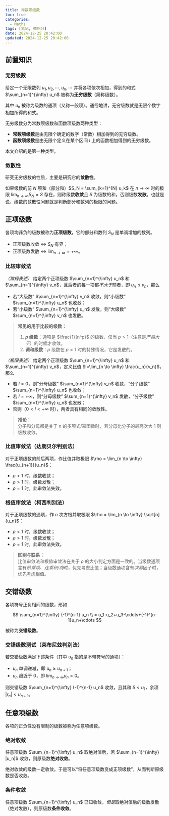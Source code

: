 ```yaml
---
title: 常数项级数
toc: true
categories:
  - Maths
tags: [笔记, 微积分]
date: 2024-12-25 20:42:00
updated: 2024-12-25 20:42:00
---
```

## 前置知识

### 无穷级数

给定一个无限数列 $u_1,u_2,\cdots,u_n,\cdots$ 并将各项依次相加，得到的和式 $\sum_{n=1}^{\infty} u_n$ 被称为**无穷级数**（简称级数）。

其中 $u_n$ 被称为级数的通项（又称一般项）。通俗地讲，无穷级数就是无限个数字相加所得的和式。

<!-- more -->

无穷级数分为常数项级数和函数项级数两种类型：

- **常数项级数**是由无限个确定的数字（常数）相加得到的无穷级数。
- **函数项级数**是由无限个定义在某个区间 $I$ 上的函数相加得到的无穷级数。

本文介绍的是第一种类型。

### 敛散性

研究无穷级数的性质，主要是研究它的**敛散性**。

如果级数的前 $N$ 项和（部分和）$S_N = \sum_{k=1}^{N} u_k$ 在 $n \to \infty$ 时的极限 $\lim_{n \to \infty} S_N = S$ 存在，则称级数**收敛**且 $S$ 为级数的和，否则级数**发散**。也就是说，级数的敛散性问题就是判断部分和数列的极限的问题。

## 正项级数

各项均非负的级数被称为**正项级数**，它的部分和数列 $S_N$ 是单调增加的数列。

- 正项级数收敛 $\Leftrightarrow$ $S_N$ 有界；
- 正项级数发散 $\Leftrightarrow$ $\lim_{n \to \infty}=+\infty$。

### 比较审敛法

*（常规表述）* 给定两个正项级数 $\sum_{n=1}^{\infty} u_n$ 和 $\sum_{n=1}^{\infty} v_n$，且后者的每一项都*不大于*前者，即 $u_n \leq v_n$，那么

- 若“大级数” $\sum_{n=1}^{\infty} v_n$ 收敛，则“小级数” $\sum_{n=1}^{\infty} u_n$ 也收敛；
- 若“小级数” $\sum_{n=1}^{\infty} u_n$ 发散，则“大级数” $\sum_{n=1}^{\infty} v_n$ 也发散。

> **常见的用于比较的级数：**  
> 1. **$p$ 级数**：通项是 $\frac{1}{n^p}$ 的级数，仅当 $p>1$（注意是*严格大于*）的时候才收敛。
> 2. **调和级数**：$p$ 级数在 $p=1$ 时的特殊情况，它是发散的。

*（极限表述）* 给定两个正项级数 $\sum_{n=1}^{\infty} u_n$ 和 $\sum_{n=1}^{\infty} v_n$，定义比值 $l=\lim_{n \to \infty} \frac{u_n}{v_n}$，那么

- 若 $l=0$，则“分母级数” $\sum_{n=1}^{\infty} v_n$ 收敛，“分子级数” $\sum_{n=1}^{\infty} u_n$ 也收敛；
- 若 $l=+\infty$，则“分母级数” $\sum_{n=1}^{\infty} v_n$ 发散，“分子级数” $\sum_{n=1}^{\infty} u_n$ 也发散；
- 否则（$0<l<+\infty$ 时），两者具有相同的敛散性。

> **推论：**  
> 分子和分母都是关于 $n$ 的多项式/幂函数时，若分母比分子的最高次大 $1$ 则级数收敛。

### 比值审敛法（达朗贝尔判别法）

对于正项级数的前后两项，作比值并取极限 $\rho = \lim_{n \to \infty} \frac{u_{n+1}}{u_n}$：

- $\rho<1$ 时，级数收敛；
- $\rho>1$ 时，级数发散；
- $\rho=1$ 时，此审敛法失效。

### 根值审敛法（柯西判别法）

对于正项级数的通项，作 $n$ 次方根并取极限 $\rho = \lim_{n \to \infty} \sqrt[n]{u_n}$：

- $\rho<1$ 时，级数收敛；
- $\rho>1$ 时，级数发散；
- $\rho=1$ 时，此审敛法失效。

> **区别与联系：**  
> 比值审敛法和根值审敛法在关于 $\rho$ 的大小判定方面是一致的。当级数通项含有*阶乘项、连乘积/商*时，优先考虑比值；当级数通项含有*次幂*因子时，优先考虑根值。

## 交错级数

各项符号正负相间的级数，形如

$$
\sum_{n=1}^{\infty} (-1)^{n-1} u_n \\
= u_1-u_2+u_3-\cdots+(-1)^{n-1}u_n+\cdots
$$

被称为**交错级数**。

### 交错级数测试（莱布尼兹判别法）

若交错级数满足下述条件（其中 $u_n$ 指的是不带符号的通项）：

- $u_n$ 单调递减，即 $u_n \geq u_{n+1}$；
- $u_n$ 趋近于 $0$，即 $\lim_{n \to \infty} u_n = 0$。

则交错级数 $\sum_{n=1}^{\infty} (-1)^{n-1} u_n$ 收敛，且其和 $S<u_1$，余项 $|r_n|<u_{n+1}$。

## 任意项级数

各项的正负性没有限制的级数被称为任意项级数。

### 绝对收敛

任意项级数 $\sum_{n=1}^{\infty} u_n$ 取绝对值后，若 $\sum_{n=1}^{\infty} |u_n|$ 收敛，则原级数**绝对收敛**。

绝对收敛的级数一定收敛。于是可以“将任意项级数变成正项级数”，从而判断原级数是否收敛。

### 条件收敛

任意项级数 $\sum_{n=1}^{\infty} u_n$ 已知收敛，*但是*取绝对值后的级数发散（绝对发散），则原级数**条件收敛**。
